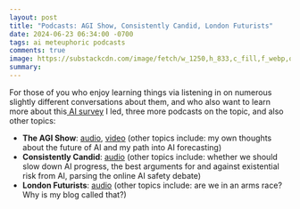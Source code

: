 ```yaml
---
layout: post
title: "Podcasts: AGI Show, Consistently Candid, London Futurists"
date: 2024-06-23 06:34:00 -0700
tags: ai meteuphoric podcasts
comments: true
image: https://substackcdn.com/image/fetch/w_1250,h_833,c_fill,f_webp,q_auto:good,fl_progressive:steep,g_center/https%3A%2F%2Fsubstack-post-media.s3.amazonaws.com%2Fpublic%2Fimages%2Fd81a78e9-60a0-47ed-bde4-dc4a83b594c4_2378x1336.png
summary: 
---
```


For those of you who enjoy learning things via listening in on numerous slightly different conversations about them, and who also want to learn more about this[ AI survey](https://blog.aiimpacts.org/p/2023-ai-survey-of-2778-six-things) I led, three more podcasts on the topic, and also other topics:

* **The AGI Show**: [audio](https://www.theagishow.com/2082819/15275026-ep-13-ai-researchers-expect-agi-sooner-w-katja-grace-co-founder-lead-researcher-ai-impacts), [video](https://www.youtube.com/watch?v=Nbpw90WQmgU) (other topics include: my own thoughts about the future of AI and my path into AI forecasting)
* **Consistently Candid**: [audio](https://www.buzzsprout.com/2319950/15286236) (other topics include: whether we should slow down AI progress, the best arguments for and against existential risk from AI, parsing the online AI safety debate)
* **London Futurists**: [audio](https://www.youtube.com/watch?v=xwJx_xqZI3Q) (other topics include: are we in an arms race? Why is my blog called that?)